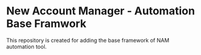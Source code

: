 # New Account Manager - Automation Base Framwork

This repository is created for adding the base framework of NAM automation tool.